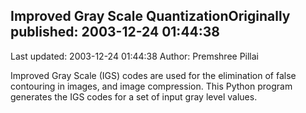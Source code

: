 ## Improved Gray Scale QuantizationOriginally published: 2003-12-24 01:44:38 
Last updated: 2003-12-24 01:44:38 
Author: Premshree Pillai 
 
Improved Gray Scale (IGS) codes are used for the elimination of false contouring in images, and image compression. This Python program generates the IGS codes for a set of input gray level values.